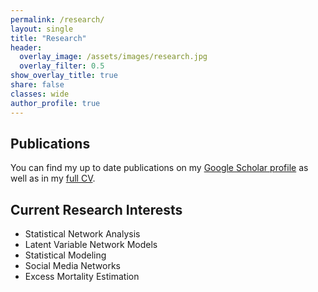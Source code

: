 ```yaml
---
permalink: /research/
layout: single
title: "Research"
header:
  overlay_image: /assets/images/research.jpg
  overlay_filter: 0.5
show_overlay_title: true
share: false
classes: wide
author_profile: true  
---
```


Publications
---------------

You can find my up to date publications on my [Google Scholar profile](https://scholar.google.com/citations?user=m0vP4pYAAAAJ&hl=en) as well as in my <a href="/assets/pdf/cv_giacomo_de_nicola.pdf" target="_blank">full CV</a>.

Current Research Interests
---------------

+ Statistical Network Analysis
+ Latent Variable Network Models
+ Statistical Modeling
+ Social Media Networks
+ Excess Mortality Estimation
